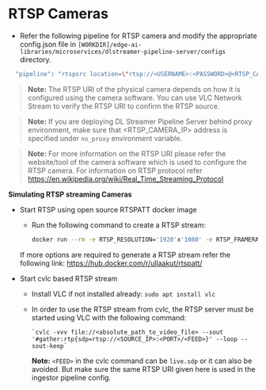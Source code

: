 # RTSP Cameras

- Refer the following pipeline for RTSP camera and modify the appropriate config.json file in `[WORKDIR]/edge-ai-libraries/microservices/dlstreamer-pipeline-server/configs` directory.

```sh
  "pipeline": "rtspsrc location=\"rtsp://<USERNAME>:<PASSWORD>@<RTSP_CAMERA_IP>:<PORT>/<FEED>\" latency=100 name=source ! rtph264depay ! h264parse ! decodebin3 ! videoconvert ! video/x-raw,format=RGB ! appsink name=destination"
```

> **Note:** The RTSP URI of the physical camera depends on how it is configured using the camera software. You can use VLC Network Stream to verify the RTSP URI to confirm the RTSP source. 

> **Note:**  If you are deploying DL Streamer Pipeline Server behind proxy environment, make sure that <RTSP_CAMERA_IP> address is specified under `no_proxy` environment variable.

> **Note:** For more information on the RTSP URI please refer the website/tool of the camera software which is used to configure the RTSP camera. For information on RTSP protocol refer <https://en.wikipedia.org/wiki/Real_Time_Streaming_Protocol>



**Simulating RTSP streaming Cameras**

- Start RTSP using open source RTSPATT docker image
  - Run the following command to create a RTSP stream:

    ```sh
    docker run --rm -e RTSP_RESOLUTION='1920'x'1080' -e RTSP_FRAMERATE=25 -p 8554:8554 ullaakut/rtspatt:latest
    ```

  If more options are required to generate a RTSP stream refer
  the following link:
  <https://hub.docker.com/r/ullaakut/rtspatt/>


- Start cvlc based RTSP stream
  - Install VLC if not installed already: `sudo apt install vlc`
  - In order to use the RTSP stream from cvlc, the RTSP server must be started using VLC with the following command:

        `cvlc -vvv file://<absolute_path_to_video_file> --sout '#gather:rtp{sdp=rtsp://<SOURCE_IP>:<PORT>/<FEED>}' --loop --sout-keep`

      **Note:** `<FEED>` in the cvlc command can be `live.sdp` or it can also be avoided. But make sure the same RTSP URI given here is
      used in the ingestor pipeline config.
